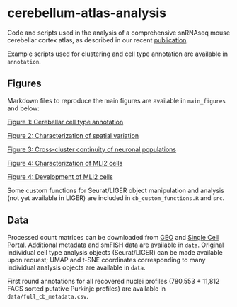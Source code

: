 # cerebellum-atlas-analysis
Code and scripts used in the analysis of a comprehensive snRNAseq mouse cerebellar cortex atlas, as described in our recent
[publication](https://www.nature.com/articles/s41586-021-03220-z). 

Example scripts used for clustering and cell type annotation are available in `annotation`. 

## Figures

Markdown files to reproduce the main figures are available in `main_figures` and below:

[Figure 1: Cerebellar cell type annotation](https://raw.githack.com/MacoskoLab/cerebellum-atlas-analysis/master/main_figures/cb_figure1.html)

[Figure 2: Characterization of spatial variation](https://raw.githack.com/MacoskoLab/cerebellum-atlas-analysis/master/main_figures/cb_figure2.html)

[Figure 3: Cross-cluster continuity of neuronal populations](https://raw.githack.com/MacoskoLab/cerebellum-atlas-analysis/master/main_figures/cb_figure3.html)

[Figure 4: Characterization of MLI2  cells](https://raw.githack.com/MacoskoLab/cerebellum-atlas-analysis/master/main_figures/cb_figure4.html)

[Figure 4: Development of MLI2  cells](https://raw.githack.com/MacoskoLab/cerebellum-atlas-analysis/master/main_figures/cb_figure4_DE.html)

Some custom functions for Seurat/LIGER object manipulation and analysis (not yet available in LIGER) are included in `cb_custom_functions.R` and `src`. 

## Data

Processed count matrices can be downloaded from [GEO](https://www.ncbi.nlm.nih.gov/geo/query/acc.cgi?acc=GSE165371) and [Single Cell Portal](https://singlecell.broadinstitute.org/single_cell/study/SCP795). Additional metadata and smFISH
data are available in `data`. Original individual cell type analysis objects (Seurat/LIGER) can be made available upon request; UMAP and t-SNE coordinates corresponding to many individual analysis objects are available in `data`. 

First round annotations for all recovered nuclei profiles (780,553 + 11,812 FACS sorted putative Purkinje profiles) are available in `data/full_cb_metadata.csv`. 

